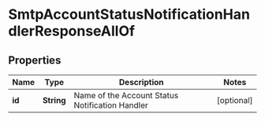 

# SmtpAccountStatusNotificationHandlerResponseAllOf


## Properties

| Name | Type | Description | Notes |
|------------ | ------------- | ------------- | -------------|
|**id** | **String** | Name of the Account Status Notification Handler |  [optional] |



